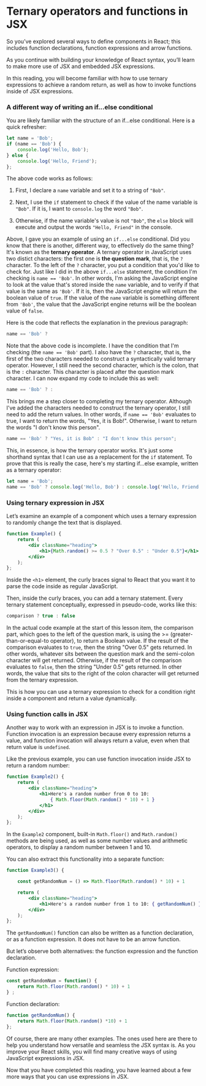 # Ternary operators and functions in JSX

So you’ve explored several ways to define components in React; this includes function declarations, function expressions and arrow functions.

As you continue with building your knowledge of React syntax, you’ll learn to make more use of JSX and embedded JSX expressions.

In this reading, you will become familiar with how to use ternary expressions to achieve a random return, as well as how to invoke functions inside of JSX expressions.

### A different way of writing an if...else conditional

You are likely familiar with the structure of an if...else conditional. Here is a quick refresher:

```js
let name = 'Bob';
if (name == 'Bob') {
    console.log('Hello, Bob');
} else {
    console.log('Hello, Friend');
};
```

The above code works as follows:

1. First, I declare a `name` variable and set it to a string of `"Bob"`.

2. Next, I use the `if` statement to check if the value of the name variable is `"Bob"`. If it is, I want to `console.log` the word `"Bob"`.

3. Otherwise, if the name variable's value is not `"Bob"`, the `else` block will execute and output the words `"Hello, Friend"` in the console.

Above, I gave you an example of using an `if...else` conditional. Did you know that there is another, different way, to effectively do the same thing? It's known as the **ternary operator**. A ternary operator in JavaScript uses two distict characters: the first one is **the question mark**, that is, the `?` character. To the left of the `?` character, you put a condition that you'd like to check for. Just like I did in the above `if...else` statement, the condition I'm checking is `name == 'Bob'`. In other words, I'm asking the JavaScript engine to look at the value that's stored inside the `name` variable, and to verify if that value is the same as `'Bob'`. If it is, then the JavaScript engine will return the boolean value of `true`. If the value of the `name` variable is something different from `'Bob'`, the value that the JavaScript engine returns will be the boolean value of `false`.

Here is the code that reflects the explanation in the previous paragraph:

```js
name == 'Bob' ?
```

Note that the above code is incomplete. I have the condition that I'm checking (the `name == 'Bob'` part). I also have the `?` character, that is, the first of the two characters needed to construct a syntactically valid ternary operator. However, I still need the second character, which is the colon, that is the `:` character. This character is placed after the question mark character. I can now expand my code to include this as well:

```js
name == 'Bob' ? :
```

This brings me a step closer to completing my ternary operator. Although I've added the characters needed to construct the ternary operator, I still need to add the return values. In other words, if  `name == 'Bob'` evaluates to true, I want to return the words, "Yes, it is Bob!". Otherwise, I want to return the words "I don't know this person".

```js
name == 'Bob' ? "Yes, it is Bob" : "I don't know this person";
```

This, in essence, is how the ternary operator works. It's just some shorthand syntax that I can use as a replacement for the `if` statement. To prove that this is really the case, here's my starting if...else example, written as a ternary operator:


```js
let name = 'Bob';
name == 'Bob' ? console.log('Hello, Bob') : console.log('Hello, Friend');
```

### Using ternary expression in JSX

Let’s examine an example of a component which uses a ternary expression to randomly change the text that is displayed.

```jsx
function Example() {
    return (
        <div className="heading">
            <h1>{Math.random() >= 0.5 ? "Over 0.5" : "Under 0.5"}</h1>
        </div>
    );
};
```

Inside the `<h1>` element, the curly braces signal to React that you want it to parse the code inside as regular JavaScript.

Then, inside the curly braces, you can add a ternary statement. Every ternary statement conceptually, expressed in pseudo-code, works like this:

```js
comparison ? true : false
```

In the actual code example at the start of this lesson item, the comparison part, which goes to the left of the question mark, is using the >= (greater-than-or-equal-to operator), to return a Boolean value. If the result of the comparison evaluates to `true`, then the string "Over 0.5" gets returned. In other words, whatever sits between the question mark and the semi-colon character will get returned. Otherwise, if the result of the comparison evaluates to `false`, then the string "Under 0.5" gets returned. In other words, the value that sits to the right of the colon character will get returned from the ternary expression.

This is how you can use a ternary expression to check for a condition right inside a component and return a value dynamically.

### Using function calls in JSX

Another way to work with an expression in JSX is to invoke a function. Function invocation is an expression because every expression returns a value, and function invocation will always return a value, even when that return value is `undefined`.

Like the previous example, you can use function invocation inside JSX to return a random number:

```jsx
function Example2() {
    return (
        <div className="heading">
            <h1>Here's a random number from 0 to 10: 
                { Math.floor(Math.random() * 10) + 1 }
            </h1>
        </div>
    );
};
```

In the `Example2` component, built-in `Math.floor()` and `Math.random()` methods are being used, as well as some number values and arithmetic operators, to display a random number between 1 and 10.

You can also extract this functionality into a separate function:

```jsx
function Example3() {

    const getRandomNum = () => Math.floor(Math.random() * 10) + 1

    return (
        <div className="heading">
            <h1>Here's a random number from 1 to 10: { getRandomNum() }</h1>
        </div>
    );
};
```

The `getRandomNum()` function can also be written as a function declaration, or as a function expression. It does not have to be an arrow function.

But let’s observe both alternatives: the function expression and the function declaration.

Function expression:

```js
const getRandomNum = function() {
    return Math.floor(Math.random() * 10) + 1
} ;
```

Function declaration:

```js
function getRandomNum() {
    return Math.floor(Math.random() *10) + 1
};
```

Of course, there are many other examples. The ones used here are there to help you understand how versatile and seamless the JSX syntax is. As you improve your React skills, you will find many creative ways of using JavaScript expressions in JSX.

Now that you have completed this reading, you have learned about a few more ways that you can use expressions in JSX.